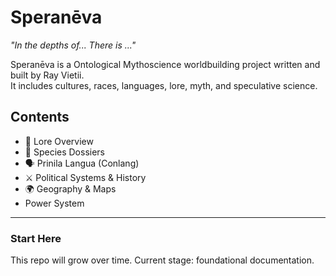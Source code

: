 # Speranēva  
_"In the depths of...  There is ..."_  

Speranēva is a Ontological Mythoscience worldbuilding project written and built by Ray Vietii.  
It includes cultures, races, languages, lore, myth, and speculative science.

## Contents
- 📜 Lore Overview
- 🧬 Species Dossiers
- 🗣️ Prinila Langua (Conlang)
- ⚔️ Political Systems & History
- 🌍 Geography & Maps
- Power System

---

### Start Here
This repo will grow over time. Current stage: foundational documentation.
